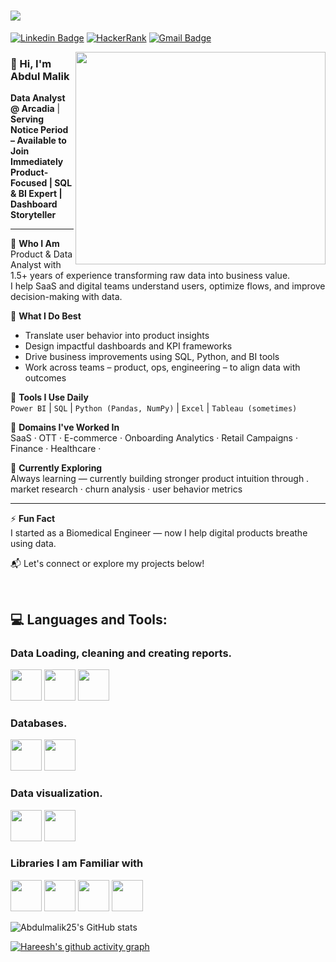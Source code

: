 <p align="right">

<h1>
    <img src="https://readme-typing-svg.herokuapp.com/demo/?duration=3000&pause=300&color=F70000&background=FFFE8100&lines=Hi!+There+%F0%9F%91%8B%F0%9F%8F%BB;I%27m+Abdul+Malik++%F0%9F%99%82;Data+%26+Product+Analyst;Good+to+See+you!+%F0%9F%A4%9D" />
</h1>

[![Linkedin Badge](https://img.shields.io/badge/LinkedIn-0077B5?style=for-the-badge&logo=linkedin&logoColor=white)](https://www.linkedin.com/in/abdulmalik2001/)  [![HackerRank](https://img.shields.io/badge/-Hackerrank-00883A?style=for-the-badge&logo=HackerRank&logoColor=white)](https://www.hackerrank.com/profile/abumalik2592) [![Gmail Badge](https://img.shields.io/badge/Gmail-D14836?style=for-the-badge&logo=gmail&logoColor=white&link=mailto:abdul.malikite@gmail.com)](mailto:abdul.malikite@gmail.com) 


<img align="right" src="https://github.com/user-attachments/assets/ebef3193-ebb0-4526-aad0-0215fd376e86" width="400" height="340">


<h3>


### 👋 Hi, I'm Abdul Malik

**Data Analyst @ Arcadia** | **Serving Notice Period – Available to Join Immediately**  
**Product-Focused | SQL & BI Expert | Dashboard Storyteller**

---

🔹 **Who I Am**  
Product & Data Analyst with 1.5+ years of experience transforming raw data into business value.  
I help SaaS and digital teams understand users, optimize flows, and improve decision-making with data.

🔹 **What I Do Best**  
- Translate user behavior into product insights  
- Design impactful dashboards and KPI frameworks  
- Drive business improvements using SQL, Python, and BI tools  
- Work across teams – product, ops, engineering – to align data with outcomes

🔹 **Tools I Use Daily**  
`Power BI` | `SQL` | `Python (Pandas, NumPy)` | `Excel` | `Tableau (sometimes)`

🔹 **Domains I've Worked In**  
SaaS · OTT · E-commerce · Onboarding Analytics · Retail Campaigns · Finance · Healthcare · 

🔹 **Currently Exploring**  
 Always learning — currently building stronger product intuition through . market research · churn analysis · user behavior metrics 

---
⚡ **Fun Fact**  
I started as a Biomedical Engineer — now I help digital products breathe using data.

📬 Let's connect or explore my projects below!

<br>

## 💻 Languages and Tools:
### Data Loading, cleaning and creating reports.
 <img height="50" width="50" src="https://img.icons8.com/?size=48&id=117561&format=png" />     <img height="50" width="50" src="https://img.icons8.com/?size=80&id=1Jl2zpR0qXAw&format=png" />    <img height="50" width="50" src="https://img.icons8.com/color/48/000000/mysql-logo.png"/> 

### Databases.
<img height="50" width="50" src="https://img.icons8.com/?size=48&id=yAk24Bd8TOKS&format=png"/> <img height="50" width="50" src="https://img.icons8.com/color/48/000000/mysql-logo.png"/> 

### Data visualization.
<img height="50" width="50" src="https://img.icons8.com/?size=48&id=9Kvi1p1F0tUo&format=png" />       <img height="50" width="50" src="https://img.icons8.com/?size=48&id=Ny0t2MYrJ70p&format=png" />

### Libraries I am Familiar with
<img height="50" width="50" src="https://img.icons8.com/?size=48&id=aR9CXyMagKIS&format=png"/>  <img height="50" width="50" src="https://img.icons8.com/?size=48&id=xSkewUSqtErH&format=png"/> <img height="50" width="50" src="https://seaborn.pydata.org/_images/logo-tall-lightbg.svg"/>  <img height="50" src="https://upload.wikimedia.org/wikipedia/commons/0/05/Scikit_learn_logo_small.svg"/> 


![Abdulmalik25's GitHub stats](https://github-readme-stats.vercel.app/api?username=Abdulmalik25&show_icons=true&theme=radical)

[![Hareesh's github activity graph](https://github-readme-activity-graph.vercel.app/graph?username=Abdulmalik25&bg_color=000000&color=ffffff&line=51f565&point=ffffff&area=true&hide_border=true)](https://github.com/ashutosh00710/github-readme-activity-graph)
